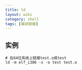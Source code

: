 ```yaml
---
title: ld
layout: wiki
category: shell
tags: [编译链接]
---
```


## 实例

~~~
# 在64位系统上链接test.o成test
ld -m elf_i386 -s -o test test.o
~~~